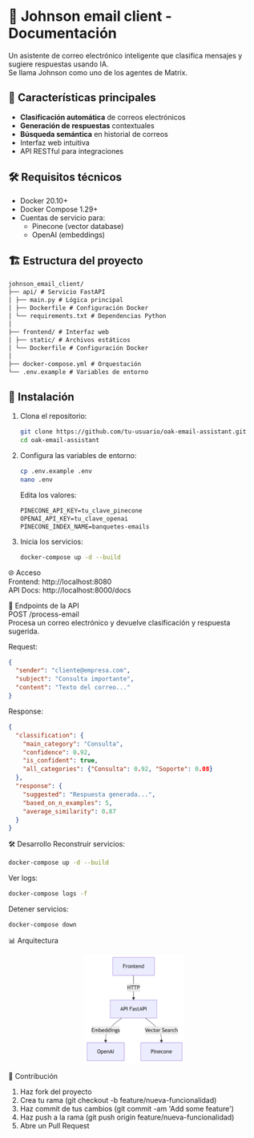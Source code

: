 # 📧 Johnson email client - Documentación

Un asistente de correo electrónico inteligente que clasifica mensajes y sugiere respuestas usando IA.  
Se llama Johnson como uno de los agentes de Matrix.

## 🚀 Características principales

- **Clasificación automática** de correos electrónicos
- **Generación de respuestas** contextuales
- **Búsqueda semántica** en historial de correos
- Interfaz web intuitiva
- API RESTful para integraciones

## 🛠 Requisitos técnicos
- Docker 20.10+
- Docker Compose 1.29+
- Cuentas de servicio para:
  - Pinecone (vector database)
  - OpenAI (embeddings)

## 🏗 Estructura del proyecto
```
johnson_email_client/  
├── api/ # Servicio FastAPI  
│ ├── main.py # Lógica principal  
│ ├── Dockerfile # Configuración Docker  
│ └── requirements.txt # Dependencias Python  
│  
├── frontend/ # Interfaz web  
│ ├── static/ # Archivos estáticos  
│ └── Dockerfile # Configuración Docker  
│  
├── docker-compose.yml # Orquestación  
└── .env.example # Variables de entorno  
```

## 🚀 Instalación

1. Clona el repositorio:
   ```bash
   git clone https://github.com/tu-usuario/oak-email-assistant.git
   cd oak-email-assistant
   ```

2. Configura las variables de entorno:
    ```bash
    cp .env.example .env
    nano .env
    ```

    Edita los valores:
    ```env
    PINECONE_API_KEY=tu_clave_pinecone
    OPENAI_API_KEY=tu_clave_openai
    PINECONE_INDEX_NAME=banquetes-emails
    ```

3. Inicia los servicios:
    ```bash
    docker-compose up -d --build
    ```

🌐 Acceso  
Frontend: http://localhost:8080  
API Docs: http://localhost:8000/docs  

🔌 Endpoints de la API  
POST /process-email  
Procesa un correo electrónico y devuelve clasificación y respuesta sugerida.  

Request:

```json
{
  "sender": "cliente@empresa.com",
  "subject": "Consulta importante",
  "content": "Texto del correo..."
}
```

Response:

```json
{
  "classification": {
    "main_category": "Consulta",
    "confidence": 0.92,
    "is_confident": true,
    "all_categories": {"Consulta": 0.92, "Soporte": 0.08}
  },
  "response": {
    "suggested": "Respuesta generada...",
    "based_on_n_examples": 5,
    "average_similarity": 0.87
  }
}
```

🛠 Desarrollo
Reconstruir servicios:
```bash
docker-compose up -d --build
```
Ver logs:
```bash
docker-compose logs -f
```
Detener servicios:
```bash
docker-compose down
```

📊 Arquitectura

<div align="center">
    <img src="./images/Arquitectura.png" alt="Arquitectura del sistema" width="200">
</div>

🤝 Contribución  
1. Haz fork del proyecto  
2. Crea tu rama (git checkout -b feature/nueva-funcionalidad)  
3. Haz commit de tus cambios (git commit -am 'Add some feature')  
4. Haz push a la rama (git push origin feature/nueva-funcionalidad)  
5. Abre un Pull Request